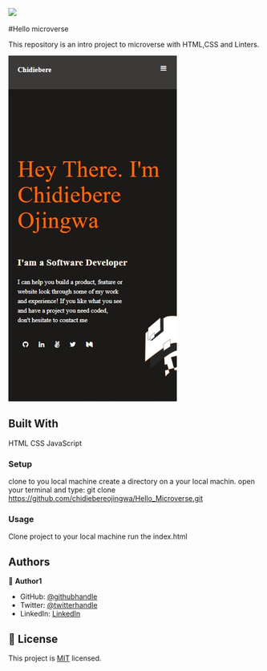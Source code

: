 ![](https://img.shields.io/badge/Microverse-blueviolet)

#Hello microverse

This repository is an intro project to microverse with HTML,CSS and Linters. 


![screenshot](./app_screenshot.png)

## Built With
HTML
CSS
JavaScript
### Setup
clone to you local machine
create a directory on a your local machin.
open your terminal and type: git clone https://github.com/chidiebereojingwa/Hello_Microverse.git
### Usage
Clone project to your local machine 
run the index.html
## Authors

👤 **Author1**

- GitHub: [@githubhandle](https://github.com/chidiebereojingwa)
- Twitter: [@twitterhandle](https://twitter.com/ojingwa)
- LinkedIn: [LinkedIn](https://linkedin.com/in/chidiebereojingwa)
## 📝 License

This project is [MIT](./MIT.md) licensed.

